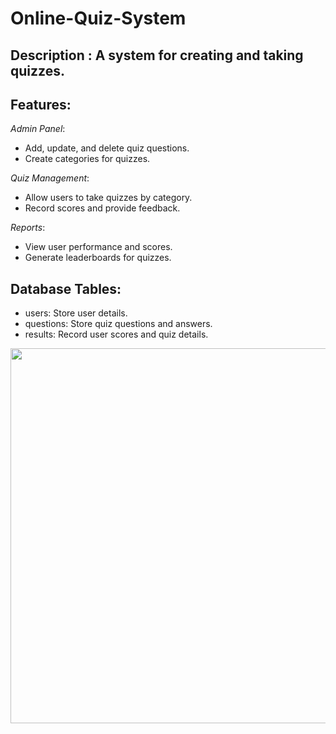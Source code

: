 # Online-Quiz-System

## Description : A system for creating and taking quizzes.  

## Features:  
*Admin Panel*:  
  - Add, update, and delete quiz questions.  
  - Create categories for quizzes.

*Quiz Management*:  
  - Allow users to take quizzes by category.  
  - Record scores and provide feedback.  

*Reports*:  
  - View user performance and scores.  
  - Generate leaderboards for quizzes.  

## Database Tables:  
- users: Store user details.  
- questions: Store quiz questions and answers.  
- results: Record user scores and quiz details.


<!--

[View on Eraser![](https://app.eraser.io/workspace/pHxhnZoGxiOtSZp0ke2k/preview?elements=CPituBc6SslSNolUcePKLA&type=embed)](https://app.eraser.io/workspace/pHxhnZoGxiOtSZp0ke2k?elements=CPituBc6SslSNolUcePKLA)
-->

<a href="https://github.com/Manish-Let-It-Be"><img src="https://app.eraser.io/workspace/pHxhnZoGxiOtSZp0ke2k/preview?elements=CPituBc6SslSNolUcePKLA&type=embed" height='600'/>
</a>
